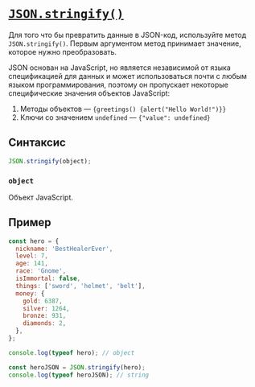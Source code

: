 # [`JSON.stringify()`](../../index.md)

Для того что бы превратить данные в JSON-код, используйте метод `JSON.stringify()`. Первым аргументом метод принимает значение, которое нужно преобразовать.

JSON основан на JavaScript, но является независимой от языка спецификацией для данных и может использоваться почти с любым языком программирования, поэтому он пропускает некоторые специфические значения объектов JavaScript:

1. Методы объектов — `{greetings() {alert("Hello World!")}}`
2. Ключи со значением `undefined` — `{"value": undefined}`

## Синтаксис

```js
JSON.stringify(object);
```

### `object`

Объект JavaScript.

## Пример

```js
const hero = {
  nickname: 'BestHealerEver',
  level: 7,
  age: 141,
  race: 'Gnome',
  isImmortal: false,
  things: ['sword', 'helmet', 'belt'],
  money: {
    gold: 6387,
    silver: 1264,
    bronze: 931,
    diamonds: 2,
  },
};

console.log(typeof hero); // object

const heroJSON = JSON.stringify(hero);
console.log(typeof heroJSON); // string
```
